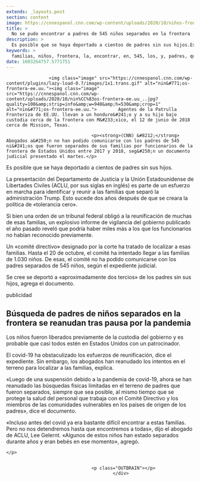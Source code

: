 ```yaml
--- 
extends: _layouts.post 
section: content 
image: https://cnnespanol.cnn.com/wp-content/uploads/2020/10/niños-frontera-ee.uu_..jpg?quality=100&strip=info 
title: > 
  No se pudo encontrar a padres de 545 niños separados en la frontera 
description: > 
  Es posible que se haya deportado a cientos de padres sin sus hijos.Esto sucede dos años después de que se creara la política de «tolerancia cero».De esas, el comité no ha podido comunicarse con los padres separados de 545 niños, según el expediente judicial.Se cree se deportó a «aproximadamente dos tercios» de los padres sin sus hijos, agrega el documento.publicidadBúsqueda de padres de niños separados en la frontera se reanudan tras pausa por la pandemiaLos niños fueron liberados previamente de la custodia del gobierno y es probable que casi todos estén en Estados Unidos con un patrocinador. 
keywords: > 
  familias, niños, frontera, la, encontrar, en, 545, los, y, padres, que, pudo, el, separados, se 
date: 1603264757.5771751 
--- 
```

<div><p class="share follow flush-left invisible">
	</p>
																	
					<img class="image" src="https://cnnespanol.cnn.com/wp-content/plugins/lazy-load-0.7/images/1x1.trans.gif" alt="nin&#771;os-frontera-ee.uu."><img class="image" src="https://cnnespanol.cnn.com/wp-content/uploads/2020/10/nin%CC%83os-frontera-ee.uu_..jpg?quality=100&amp;strip=info&amp;w=940&amp;h=530&amp;crop=1" alt="nin&#771;os-frontera-ee.uu.">		Agentes de la Patrulla Fronteriza de EE.UU. llevan a un hondure&#241;o y a su hijo bajo custodia cerca de la frontera con M&#233;xico, el 12 de junio de 2018 cerca de Mission, Texas.
			
									<p><strong>(CNN) &#8212;</strong> Abogados a&#250;n no han podido comunicarse con los padres de 545 ni&#241;os que fueron separados de sus familias por funcionarios de la frontera de Estados Unidos entre 2017 y 2018, seg&#250;n un documento judicial presentado el martes.</p>
<p>Es posible que se haya deportado a cientos de padres sin sus hijos.</p>
<p>La presentaci&#243;n del Departamento de Justicia y la Uni&#243;n Estadounidense de Libertades Civiles (ACLU, por sus siglas en ingl&#233;s) es parte de un esfuerzo en marcha para identificar y reunir a las familias que separ&#243; la administraci&#243;n Trump. Esto sucede dos a&#241;os despu&#233;s de que se creara la pol&#237;tica de &#171;tolerancia cero&#187;.</p><p id="ad_nat_btf_01" class="cnn_adtag cnn_adtag--dfp"></p><p>Si bien una orden de un tribunal federal oblig&#243; a la reunificaci&#243;n de muchas de esas familias, un explosivo informe de vigilancia del gobierno publicado el a&#241;o pasado revel&#243; que podr&#237;a haber miles m&#225;s a los que los funcionarios no hab&#237;an reconocido previamente.</p>
<p>Un &#171;comit&#233; directivo&#187; designado por la corte ha tratado de localizar a esas familias. Hasta el 20 de octubre, el comit&#233; ha intentado llegar a las familias de 1.030 ni&#241;os. De esas, el comit&#233; no ha podido comunicarse con los padres separados de 545 ni&#241;os, seg&#250;n el expediente judicial.</p>
<p>Se cree se deport&#243; a &#171;aproximadamente dos tercios&#187; de los padres sin sus hijos, agrega el documento.</p><p class="ad-heading-text">publicidad</p><p id="ad_out_vid_01" class="ad"></p><h2>B&#250;squeda de padres de ni&#241;os separados en la frontera se reanudan tras pausa por la pandemia</h2>
<p>Los ni&#241;os fueron liberados previamente de la custodia del gobierno y es probable que casi todos est&#233;n en Estados Unidos con un patrocinador.</p>
<p>El covid-19 ha obstaculizado los esfuerzos de reunificaci&#243;n, dice el expediente. Sin embargo, los abogados han reanudado los intentos en el terreno para localizar a las familias, explica.</p>
<p>&#171;Luego de una suspensi&#243;n debido a la pandemia de covid-19, ahora se han reanudado las b&#250;squedas f&#237;sicas limitadas en el terreno de padres que fueron separados, siempre que sea posible, al mismo tiempo que se protege la salud del personal que trabaja con el Comit&#233; Directivo y los miembros de las comunidades vulnerables en los pa&#237;ses de origen de los padres&#187;, dice el documento.</p>
<p>&#171;Incluso antes del covid ya era bastante dif&#237;cil encontrar a estas familias. Pero no nos detendremos hasta que encontremos a todas&#187;, dijo el abogado de ACLU, Lee Gelernt. &#171;Algunos de estos ni&#241;os han estado separados durante a&#241;os y eran beb&#233;s en ese momento&#187;, agreg&#243;.
									
									

									
									
	</p> 

									
									<p class="OUTBRAIN"></p>
											</div>